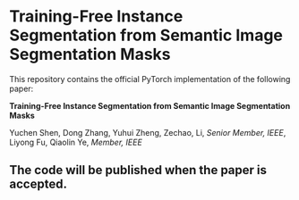 
# Training-Free Instance Segmentation from Semantic Image Segmentation Masks

This repository contains the official PyTorch implementation of the following paper:

**Training-Free Instance Segmentation from Semantic Image Segmentation Masks**

Yuchen Shen, Dong Zhang, Yuhui Zheng, Zechao, Li, _Senior Member, IEEE_, Liyong Fu, Qiaolin Ye, _Member, IEEE_

## The code will be published when the paper is accepted.
